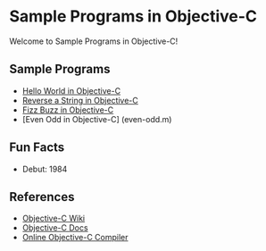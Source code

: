 # Sample Programs in Objective-C

Welcome to Sample Programs in Objective-C!

## Sample Programs

- [Hello World in Objective-C](https://therenegadecoder.com/code/hello-world-in-objective-c/)
- [Reverse a String in Objective-C](reverse-string.m)
- [Fizz Buzz in Objective-C](https://github.com/TheRenegadeCoder/sample-programs/issues/1492)
- [Even Odd in Objective-C] (even-odd.m)

## Fun Facts

- Debut: 1984

## References

- [Objective-C Wiki](https://en.wikipedia.org/wiki/Objective-C)
- [Objective-C Docs](https://developer.apple.com/documentation/objectivec)
- [Online Objective-C Compiler](https://www.onlinegdb.com/online_objectivec_compiler)
